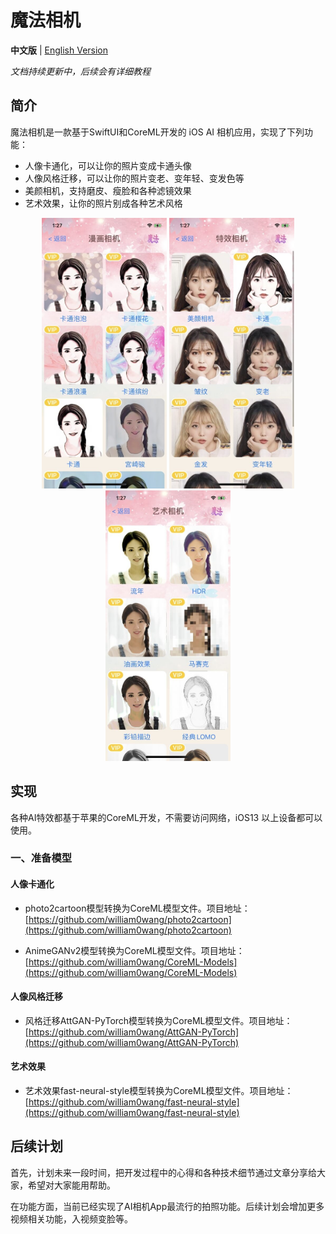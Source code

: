# 魔法相机

**中文版** | [English Version](Readme_EN.md)

*文档持续更新中，后续会有详细教程*

## 简介

魔法相机是一款基于SwiftUI和CoreML开发的 iOS AI 相机应用，实现了下列功能：

 - 人像卡通化，可以让你的照片变成卡通头像
 - 人像风格迁移，可以让你的照片变老、变年轻、变发色等
 - 美颜相机，支持磨皮、瘦脸和各种滤镜效果
 - 艺术效果，让你的照片别成各种艺术风格
<p align="center">
    <img src="screenshot/image1.jpg" width="200px">
    <img src="screenshot/image2.jpg" width="200px">
    <img src="screenshot/image3.jpg" width="200px">
</p>

## 实现

各种AI特效都基于苹果的CoreML开发，不需要访问网络，iOS13 以上设备都可以使用。

### 一、准备模型

#### 人像卡通化

- photo2cartoon模型转换为CoreML模型文件。项目地址：
[https://github.com/william0wang/photo2cartoon](https://github.com/william0wang/photo2cartoon)

- AnimeGANv2模型转换为CoreML模型文件。项目地址：
[https://github.com/william0wang/CoreML-Models](https://github.com/william0wang/CoreML-Models)

#### 人像风格迁移

- 风格迁移AttGAN-PyTorch模型转换为CoreML模型文件。项目地址：
[https://github.com/william0wang/AttGAN-PyTorch](https://github.com/william0wang/AttGAN-PyTorch)

#### 艺术效果

- 艺术效果fast-neural-style模型转换为CoreML模型文件。项目地址：
[https://github.com/william0wang/fast-neural-style](https://github.com/william0wang/fast-neural-style)

## 后续计划

首先，计划未来一段时间，把开发过程中的心得和各种技术细节通过文章分享给大家，希望对大家能用帮助。

在功能方面，当前已经实现了AI相机App最流行的拍照功能。后续计划会增加更多视频相关功能，入视频变脸等。
